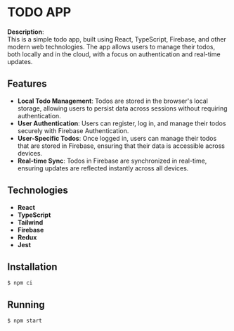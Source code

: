 # TODO APP

**Description**:  
This is a simple todo app, built using React, TypeScript, Firebase, and other modern web technologies. The app allows users to manage their todos, both locally and in the cloud, with a focus on authentication and real-time updates.

## Features

-   **Local Todo Management**: Todos are stored in the browser's local storage, allowing users to persist data across sessions without requiring authentication.
-   **User Authentication**: Users can register, log in, and manage their todos securely with Firebase Authentication.
-   **User-Specific Todos**: Once logged in, users can manage their todos that are stored in Firebase, ensuring that their data is accessible across devices.
-   **Real-time Sync**: Todos in Firebase are synchronized in real-time, ensuring updates are reflected instantly across all devices.

## Technologies

-   **React**
-   **TypeScript**
-   **Tailwind**
-   **Firebase**
-   **Redux**
-   **Jest**

## Installation

```
$ npm ci
```

## Running

```
$ npm start
```
